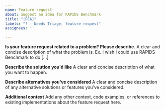 ```yaml
---
name: Feature request
about: Suggest an idea for RAPIDS Benchmark
title: "[FEA]"
labels: "? - Needs Triage, feature request"
assignees: ''

---
```


**Is your feature request related to a problem? Please describe.**
A clear and concise description of what the problem is. Ex. I wish I could use RAPIDS Benchmark to do [...]

**Describe the solution you'd like**
A clear and concise description of what you want to happen.

**Describe alternatives you've considered**
A clear and concise description of any alternative solutions or features you've considered.

**Additional context**
Add any other context, code examples, or references to existing implementations about the feature request here.
